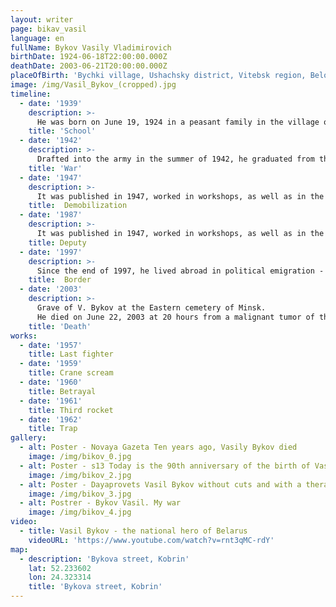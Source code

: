 ```yaml
---
layout: writer
page: bikav_vasil
language: en
fullName: Bykov Vasily Vladimirovich
birthDate: 1924-06-18T22:00:00.000Z
deathDate: 2003-06-21T20:00:00.000Z
placeOfBirth: 'Bychki village, Ushachsky district, Vitebsk region, Belorussian SSR, USSR'
image: /img/Vasil_Bykov_(cropped).jpg
timeline:
  - date: '1939'
    description: >-
      He was born on June 19, 1924 in a peasant family in the village of Bychki, Ushachsky District, Vitebsk Region. He was fond of drawing since childhood. He graduated from 8 classes of a school in the village of Kublichi, then studied at the sculptural department of the Vitebsk Art College (1939-1940), which he left due to the cancellation of scholarships [8], and at the school of the Federal Law School (until May 1941). In June 1941, externally passed exams for grade 10.
    title: 'School'
  - date: '1942'
    description: >-
      Drafted into the army in the summer of 1942, he graduated from the Saratov Infantry School. In the fall of 1943, he was awarded the rank of junior lieutenant. Participated in the battles of Krivoy Rog, Alexandria, Znamenka. During the Kirovograd operation, he was wounded in the leg and stomach (mistakenly recorded as dead); events after the wound served as the basis for the story "It Doesn’t Hurt the Dead." At the beginning of 1944, he was in the hospital for three months. Then he participated in the Iasi-Chisinau operation, the liberation of Romania. With the army he went through Bulgaria, Hungary, Yugoslavia, Austria; senior lieutenant, commander of a platoon of regimental, then army artillery. About the war in the book of memoirs, "The Long Road Home."
    title: 'War' 
  - date: '1947'
    description: >-
      It was published in 1947, worked in workshops, as well as in the editorial office of the regional newspaper Grodno Pravda (until 1949). In the period from 1949 to 1955 he again served in the Soviet army, in 1955 he was finally demobilized as a major. From 1955 to 1972 he again worked at the Grodno Truth. Since 1959, a member of the Union of Writers of the USSR. In 1972-1978 - Secretary of the Grodno branch of the Union of Writers of the Belarusian SSR. Bykov’s name appeared on the list of Soviet writers who signed the letter to the editorial office of the Pravda newspaper on August 31, 1973 about Solzhenitsyn and Sakharov, but he himself later denied his participation in this letter.
    title:  Demobilization
  - date: '1987'
    description: >-
      It was published in 1947, worked in workshops, as well as in the editorial office of the regional newspaper Grodno Pravda (until 1949). In the period from 1949 to 1955 he again served in the Soviet army, in 1955 he was finally demobilized as a major. From 1955 to 1972 he again worked at the Grodno Truth. Since 1959, a member of the Union of Writers of the USSR. In 1972-1978 - Secretary of the Grodno branch of the Union of Writers of the Belarusian SSR. Bykov’s name appeared on the list of Soviet writers who signed the letter to the editorial office of the Pravda newspaper on August 31, 1973 about Solzhenitsyn and Sakharov, but he himself later denied his participation in this letter.
    title: Deputy
  - date: '1997'
    description: >-
      Since the end of 1997, he lived abroad in political emigration - at first, at the invitation of the PEN Center of Finland, he lived in the vicinity of Helsinki, then, having received an invitation from the PEN Center of Germany, he moved to Germany and then to the Czech Republic. He returned to his homeland only a month before his death. Repeatedly criticized Alexander Lukashenko; He believed that for Belarus, an alliance with the West rather than with Russia was preferable.
    title:  Border
  - date: '2003'
    description: >-
      Grave of V. Bykov at the Eastern cemetery of Minsk.
      He died on June 22, 2003 at 20 hours from a malignant tumor of the stomach in the intensive care unit of the Oncology Hospital in Borovlyany, near Minsk [13]. He was buried in the Minsk House of Writers according to the rite of the Greek Catholic Church; the writer's coffin was covered with a white-red-white flag [14] Template: Inaccessible source. He was buried at the Eastern cemetery in Minsk.
    title: 'Death'
works:
  - date: '1957'
    title: Last fighter
  - date: '1959'
    title: Crane scream
  - date: '1960'
    title: Betrayal
  - date: '1961'
    title: Third rocket
  - date: '1962'
    title: Trap
gallery:
  - alt: Poster - Novaya Gazeta Ten years ago, Vasily Bykov died
    image: /img/bikov_0.jpg
  - alt: Poster - s13 Today is the 90th anniversary of the birth of Vasil Bykov
    image: /img/bikov_2.jpg
  - alt: Poster - Dayaprovets Vasil Bykov without cuts and with a therapeutic effect
    image: /img/bikov_3.jpg
  - alt: Postrer - Bykov Vasil. My war
    image: /img/bikov_4.jpg
video:
  - title: Vasil Bykov - the national hero of Belarus
    videoURL: 'https://www.youtube.com/watch?v=rnt3qMC-rdY'
map:
  - description: 'Bykova street, Kobrin'
    lat: 52.233602
    lon: 24.323314
    title: 'Bykova street, Kobrin'
---
```

